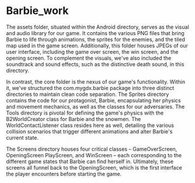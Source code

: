 # Barbie_work

The assets folder, situated within the Android directory, serves as the visual and audio library for our game. It contains the various PNG files that 
bring Barbie to life through animations, the sprites for the enemies, and the tiled map used in the game screen. Additionally, this folder houses JPEGs 
of our user interface, including the game over screen, the win screen, and the opening screen. To complement the visuals, we've also included the soundtrack 
and sound effects, such as the distinctive death sound, in this directory. 

In contrast, the core folder is the nexus of our game's functionality. Within it, we've structured the com.mygdx.barbie package into three distinct directories 
to maintain clean code separation. The Sprites directory contains the code for our protagonist, Barbie, encapsulating her physics and movement mechanics, as 
well as the classes for our adversaries. The Tools directory is pivotal for defining the game's physics with the B2WorldCreator class for Barbie and the snowmen. 
The WorldContactListener class resides here as well, detailing the various collision scenarios that trigger different animations and alter Barbie's current state.

The Screens directory houses four critical classes – GameOverScreen, OpeningScreen PlayScreen, and WinScreen – each corresponding to the different game states that 
Barbie can find herself in. Ultimately, these screens all funnel back to the OpeningScreen, which is the first interface the player encounters before starting the game. 
